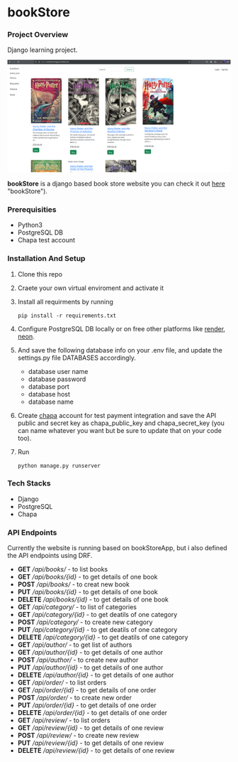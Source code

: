 # bookStore

### Project Overview

Django learning project.

![Screenshoot  of the site](screen_shoot/home.png)

**bookStore** is a django based book store  website you can check it out [here](https://bookstore-0jgj.onrender.com/) "bookStore").

### Prerequisities

- Python3
- PostgreSQL DB
- Chapa test account

### Installation And Setup

1. Clone this repo
2. Craete your own virtual enviroment and activate it
3. Install all requirments by running

   ```
   pip install -r requirements.txt
   ```
4. Configure PostgreSQL DB locally or on free other platforms like [render](https://render.com/ "render"), [neon](https://neon.tech/ "neon").
5. And save the following database info on your .env file, and update the settings.py file DATABASES accordingly.

   - database user name
   - database password
   - database port
   - database host
   - database name
6. Create [chapa](https://chapa.co/ "Chapa") account for test payment integration and save the API public and secret key as chapa_public_key and chapa_secret_key (you can name whatever you want but be sure to update that on your code too).
7. Run 

   ```
   python manage.py runserver
   ```

### Tech Stacks

- Django
- PostgreSQL
- Chapa

### API Endpoints

Currently the website is running based on bookStoreApp, but i also defined the API endpoints using DRF.

- **GET** */api/books/* - to list books
- **GET** */api/books/{id}* - to get details of one book
- **POST** */api/books/* - to creat new book
- **PUT** */api/books/{id}* - to get details of one book
- **DELETE** */api/books/{id}* - to get details of one book
- **GET** */api/category/* - to list of categories
- **GET** */api/category/{id}* - to get deatils of one category
- **POST** */api/category/* - to create new category
- **PUT** */api/category/{id}* - to get deatils of one category
- **DELETE** */api/category/{id}* - to get deatils of one category
- **GET** */api/author/* - to get list of authors
- **GET** */api/author/{id}* - to get details of one author
- **POST** */api/author/* - to create new author
- **PUT** */api/author/{id}* - to get details of one author
- **DELETE** */api/author/{id}* - to get details of one author
- **GET** */api/order/* - to list orders
- **GET** */api/order/{id}* - to get details of one order
- **POST** */api/order/* - to create new order
- **PUT** */api/order/{id}* - to get details of one order
- **DELETE** */api/order/{id}* - to get details of one order
- **GET** */api/review/* - to list orders
- **GET** */api/review/{id}* - to get details of one review
- **POST** */api/review/* - to create new review
- **PUT** */api/review/{id}* - to get details of one review
- **DELETE** */api/review/{id}* - to get details of one review
